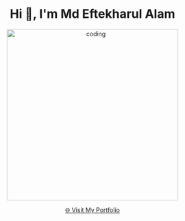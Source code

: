 <h1 align="center">Hi 👋, I'm Md Eftekharul Alam</h1>

<p align="center">
  <img alt="coding" width="400" src="https://media.tenor.com/NOYF3f82b_gAAAAC/programmer.gif">
</p>

<p align="center">
  <a href="https://eftekharalam2.github.io/" target="_blank">🌐 Visit My Portfolio</a>
</p>
